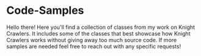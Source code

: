 # Code-Samples
Hello there! 
Here you'll find a collection of classes from my work on Knight Crawlers.
It includes some of the classes that best showcase how Knight Crawlers works without giving away too much source code.
If more samples are needed feel free to reach out with any specific requests!

